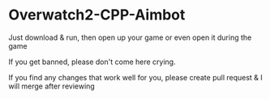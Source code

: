 
# Overwatch2-CPP-Aimbot

Just download & run, then open up your game or even open it during the game

If you get banned, please don't come here crying.

If you find any changes that work well for you, please create pull request & I will merge after reviewing
